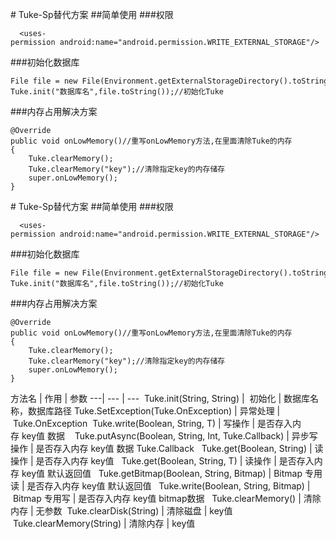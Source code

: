 # Tuke-Sp替代方案
##简单使用
###权限
```
  <uses-permission android:name="android.permission.WRITE_EXTERNAL_STORAGE"/>
```
###初始化数据库
```
File file = new File(Environment.getExternalStorageDirectory().toString() );
Tuke.init("数据库名",file.toString());//初始化Tuke
```
###内存占用解决方案
```
@Override
public void onLowMemory()//重写onLowMemory方法,在里面清除Tuke的内存
{
	Tuke.clearMemory();
	Tuke.clearMemory("key");//清除指定key的内存储存
	super.onLowMemory();
}
```
# Tuke-Sp替代方案
##简单使用
###权限
```
  <uses-permission android:name="android.permission.WRITE_EXTERNAL_STORAGE"/>
```
###初始化数据库
```
File file = new File(Environment.getExternalStorageDirectory().toString() );
Tuke.init("数据库名",file.toString());//初始化Tuke
```
###内存占用解决方案
```
@Override
public void onLowMemory()//重写onLowMemory方法,在里面清除Tuke的内存
{
	Tuke.clearMemory();
	Tuke.clearMemory("key");//清除指定key的内存储存
	super.onLowMemory();
}
```
  方法名 | 作用 | 参数
  ---| --- | --- 
  Tuke.init(String, String) |  初始化 | 数据库名称，数据库路径 
  Tuke.SetException(Tuke.OnException) | 异常处理 | Tuke.OnException 
  Tuke.write(Boolean, String, T) | 写操作 | 是否存入内存 key值 数据  
  Tuke.putAsync(Boolean, String, Int, Tuke.Callback) | 异步写操作 | 是否存入内存 key值 数据 Tuke.Callback 
  Tuke.get(Boolean, String) | 读操作 | 是否存入内存 key值 
  Tuke.get(Boolean, String, T) | 读操作 | 是否存入内存 key值 默认返回值 
  Tuke.getBitmap(Boolean, String, Bitmap) | Bitmap 专用读 | 是否存入内存 key值 默认返回值 
  Tuke.write(Boolean, String, Bitmap) | Bitmap 专用写 | 是否存入内存 key值 bitmap数据 
  Tuke.clearMemory() | 清除内存 | 无参数 
  Tuke.clearDisk(String) | 清除磁盘 | key值 
  Tuke.clearMemory(String) | 清除内存 | key值 

